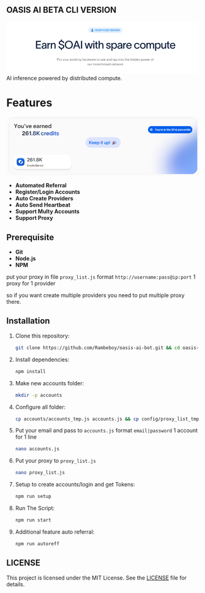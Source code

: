 ## OASIS AI BETA CLI VERSION

![banner](assets/image-1.png)
AI inference powered by distributed compute.

# Features

![Banner](assets/image.png)

- **Automated Referral**
- **Register/Login Accounts**
- **Auto Create Providers**
- **Auto Send Heartbeat**
- **Support Multy Accounts**
- **Support Proxy**

## Prerequisite

- **Git**
- **Node.js**
- **NPM**

put your proxy in file `proxy_list.js` format `http://username:pass@ip:port` 1 proxy for 1 provider

so if you want create multiple providers you need to put multiple proxy there.

## Installation

1. Clone this repository:

   ```bash
   git clone https://github.com/Rambeboy/oasis-ai-bot.git && cd oasis-ai-bot
   ```

2. Install dependencies:

   ```bash
   npm install
   ```

3. Make new accounts folder:
   ```bash
   mkdir -p accounts
   ```

4. Configure all folder:
   ```bash
   cp accounts/accounts_tmp.js accounts.js && cp config/proxy_list_tmp.js proxy_list.js
   ```

5. Put your email and pass to `accounts.js` format `email|password` 1 account for 1 line

   ```bash
   nano accounts.js
   ```

6. Put your proxy to `proxy_list.js`

   ```bash
   nano proxy_list.js
   ```

7. Setup to create accounts/login and get Tokens:

   ```bash
   npm run setup
   ```

8. Run The Script:

   ```bash
   npm run start
   ```

9. Additional feature auto referral:
    ```bash
    npm run autoreff
    ```

## LICENSE

This project is licensed under the MIT License. See the [LICENSE](LICENSE) file for details.
